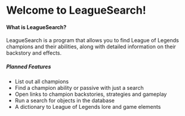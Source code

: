 # Welcome to LeagueSearch!

#### What is LeagueSearch?

LeagueSearch is a program that allows you to find League of Legends champions and their abilities, along with detailed information on their backstory and effects.

##### Planned Features

- List out all champions
- Find a champion ability or passive with just a search
- Open links to champion backstories, strategies and gameplay
- Run a search for objects in the database
- A dictionary to League of Legends lore and game elements
